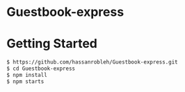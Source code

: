 # Guestbook-express

# Getting Started
```bash
$ https://github.com/hassanrobleh/Guestbook-express.git
$ cd Guestbook-express
$ npm install
$ npm starts
```
